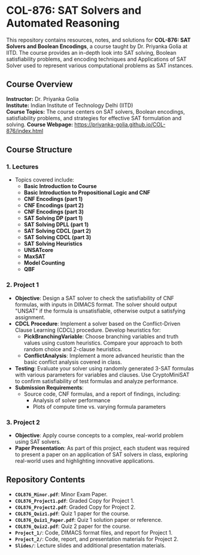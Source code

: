 # COL-876: SAT Solvers and Automated Reasoning

This repository contains resources, notes, and solutions for **COL-876: SAT Solvers and Boolean Encodings**, a course taught by Dr. Priyanka Golia at IITD. The course provides an in-depth look into SAT solving, Boolean satisfiability problems, and encoding techniques and Applications of SAT Solver used to represent various computational problems as SAT instances.

## Course Overview

**Instructor:** Dr. Priyanka Golia  
**Institute:** Indian Institute of Technology Delhi (IITD)  
**Course Topics:** The course centers on SAT solvers, Boolean encodings, satisfiability problems, and strategies for effective SAT formulation and solving.
**Course Webpage:** https://priyanka-golia.github.io/COL-876/index.html

## Course Structure

### 1. Lectures
   - Topics covered include:
     - **Basic Introduction to Course**
     - **Basic Introduction to Propositional Logic and CNF**
     - **CNF Encodings (part 1)**
     - **CNF Encodings (part 2)**
     - **CNF Encodings (part 3)**
     - **SAT Solving DP (part 1)**
     - **SAT Solving DPLL (part 1)**
     - **SAT Solving CDCL (part 2)**
     - **SAT Solving CDCL (part 3)**
     - **SAT Solving Heuristics**
     - **UNSATcore**
     - **MaxSAT**
     - **Model Counting**
     - **QBF**


### 2. Project 1
   - **Objective**: Design a SAT solver to check the satisfiability of CNF formulas, with inputs in DIMACS format. The solver should output "UNSAT" if the formula is unsatisfiable, otherwise output a satisfying assignment.
   - **CDCL Procedure**: Implement a solver based on the Conflict-Driven Clause Learning (CDCL) procedure. Develop heuristics for:
     - **PickBranchingVariable**: Choose branching variables and truth values using custom heuristics. Compare your approach to both random choice and 2-clause heuristics.
     - **ConflictAnalysis**: Implement a more advanced heuristic than the basic conflict analysis covered in class.
   - **Testing**: Evaluate your solver using randomly generated 3-SAT formulas with various parameters for variables and clauses. Use CryptoMiniSAT to confirm satisfiability of test formulas and analyze performance.
   - **Submission Requirements**:
     - Source code, CNF formulas, and a report of findings, including:
       - Analysis of solver performance
       - Plots of compute time vs. varying formula parameters

### 3. Project 2
   - **Objective**: Apply course concepts to a complex, real-world problem using SAT solvers.
   - **Paper Presentation**: As part of this project, each student was required to present a paper on an application of SAT solvers in class, exploring real-world uses and highlighting innovative applications.

## Repository Contents

- **`COL876_Minor.pdf`**: Minor Exam Paper.
- **`COL876_Project1.pdf`**: Graded Copy for Project 1.
- **`COL876_Project2.pdf`**: Graded Copy for Project 2.
- **`COL876_Quiz1.pdf`**: Quiz 1 paper for the course.
- **`COL876_Quiz1_Paper.pdf`**: Quiz 1 solution paper or reference.
- **`COL876_Quiz2.pdf`**: Quiz 2 paper for the course.
- **`Project_1/`**: Code, DIMACS format files, and report for Project 1.
- **`Project_2/`**: Code, report, and presentation materials for Project 2.
- **`Slides/`**: Lecture slides and additional presentation materials.
